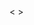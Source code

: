 <!DOCTYPE html>
<html>
  <<head>
    <title>Imagine a comic sans programmer</title>
  </head>>
</html>
